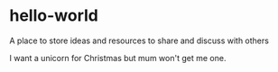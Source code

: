 # hello-world
A place to store ideas and resources to share and discuss with others

I want a unicorn for Christmas but mum won't get me one.

